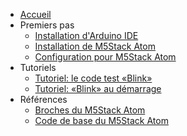 - [Accueil](/)
- Premiers pas
	- [Installation d'Arduino IDE](arduino/ide/installation.md)
	- [Installation de M5Stack Atom](m5stack/atom/installation.md)
	- [Configuration pour M5Stack Atom](m5stack/atom/configuration.md)
- Tutoriels
	- [Tutoriel: le code test «Blink»](m5stack/atom/tutoriel/blink.md)
	- [Tutoriel: «Blink» au démarrage](m5stack/atom/tutoriel/blink_demarrage.md)
-  Références
	- [Broches du M5Stack Atom](m5stack/atom/broches.md)
	- [Code de base du M5Stack Atom](m5stack/atom/code-base.md)
